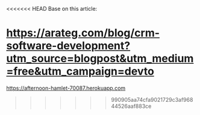 <<<<<<< HEAD
Base on this article:


https://arateg.com/blog/crm-software-development?utm_source=blogpost&utm_medium=free&utm_campaign=devto
=======
https://afternoon-hamlet-70087.herokuapp.com
>>>>>>> 990905aa74cfa9021729c3af96844526aaf883ce
